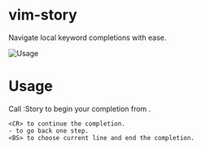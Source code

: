 # vim-story
Navigate local keyword completions with ease.

![Usage](https://i.imgur.com/SrjAxxV.gif)

# Usage
Call :Story to begin your completion from <cword>.

```
<CR> to continue the completion.
- to go back one step.
<BS> to choose current line and end the completion.
```
